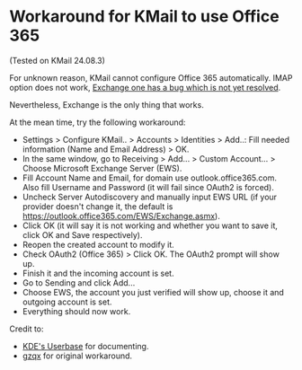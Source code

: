 # Workaround for KMail to use Office 365
(Tested on KMail 24.08.3)

For unknown reason, KMail cannot configure Office 365 automatically.
IMAP option does not work, [Exchange one has a bug which is not yet resolved](https://bugs.kde.org/show_bug.cgi?id=409183).

Nevertheless, Exchange is the only thing that works.

At the mean time, try the following workaround:
- Settings > Configure KMail.. > Accounts > Identities > Add..: Fill needed information (Name and Email Address) > OK.
- In the same window, go to Receiving > Add... > Custom Account... > Choose Microsoft Exchange Server (EWS).
- Fill Account Name and Email, for domain use outlook.office365.com. Also fill Username and Password (it will fail since OAuth2 is forced).
- Uncheck Server Autodiscovery and manually input EWS URL (if your provider doesn't change it, the default is https://outlook.office365.com/EWS/Exchange.asmx).
- Click OK (it will say it is not working and whether you want to save it, click OK and Save respectively).
- Reopen the created account to modify it.
- Check OAuth2 (Office 365) > Click OK. The OAuth2 prompt will show up.
- Finish it and the incoming account is set.
- Go to Sending and click Add...
- Choose EWS, the account you just verified will show up, choose it and outgoing account is set.
- Everything should now work.

Credit to:
- [KDE's Userbase](https://userbase.kde.org/Kmail/Configuring_Kmail/Accounts/Office_365) for documenting.
- [gzqx](https://github.com/gzqx/how-to-kmail-office365-oauth2) for original workaround.
